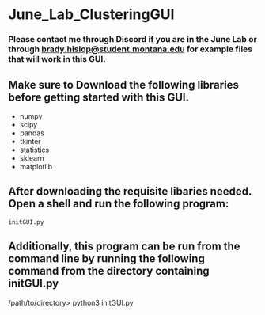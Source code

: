 # June_Lab_ClusteringGUI
### Please contact me through Discord if you are in the June Lab or through brady.hislop@student.montana.edu for example files that will work in this GUI.



## Make sure to Download the following libraries before getting started with this GUI.
- numpy  
- scipy
- pandas
- tkinter
- statistics
- sklearn
- matplotlib


## After downloading the requisite libaries needed. Open a shell and run the following program:

`initGUI.py`

## Additionally, this program can be run from the command line by running the following command from the directory containing initGUI.py

/path/to/directory> python3 initGUI.py
